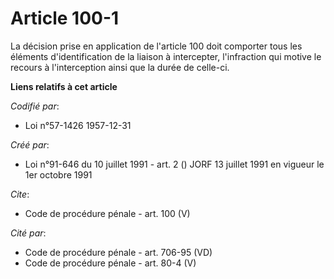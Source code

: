 # Article 100-1

La décision prise en application de l'article 100 doit comporter tous les éléments d'identification de la liaison à
intercepter, l'infraction qui motive le recours à l'interception ainsi que la durée de celle-ci.

**Liens relatifs à cet article**

_Codifié par_:

  - Loi n°57-1426 1957-12-31

_Créé par_:

  - Loi n°91-646 du 10 juillet 1991 - art. 2 () JORF 13 juillet 1991 en vigueur le 1er octobre 1991

_Cite_:

  - Code de procédure pénale - art. 100 (V)

_Cité par_:

  - Code de procédure pénale - art. 706-95 (VD)
  - Code de procédure pénale - art. 80-4 (V)
